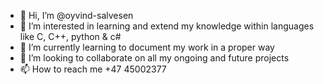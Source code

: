 - 👋 Hi, I’m @oyvind-salvesen
- 👀 I’m interested in learning and extend my knowledge within languages like C, C++, python & c#
- 🌱 I’m currently learning to document my work in a proper way
- 💞️ I’m looking to collaborate on all my ongoing and future projects
- 📫 How to reach me +47 45002377

<!---
oyvind-salvesen/oyvind-salvesen is a ✨ special ✨ repository because its `README.md` (this file) appears on your GitHub profile.
You can click the Preview link to take a look at your changes.
--->
